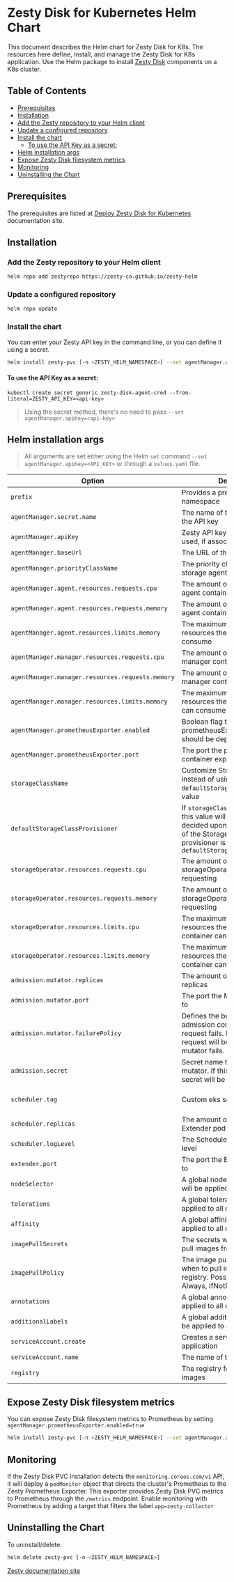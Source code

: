# Zesty Disk for Kubernetes Helm Chart
This document describes the Helm chart for Zesty Disk for K8s.
The resources here define, install, and manage the Zesty Disk for K8s application.
Use the Helm package to install [Zesty Disk](https://zesty.co/products/zesty-disk/) components on a K8s cluster.


## Table of Contents
- [Prerequisites](#prerequisites)
- [Installation](#installation)
- [Add the Zesty repository to your Helm client](#add-the-zesty-repository-to-your-helm-client)
- [Update a configured repository](#update-a-configured-repository)
- [Install the chart](#install-the-chart)
    - [To use the API Key as a secret:](#to-use-the-api-key-as-a-secret)
- [Helm installation args](#helm-installation-args)
- [Expose Zesty Disk filesystem metrics](#expose-zesty-disk-filesystem-metrics)
- [Monitoring](#monitoring)
- [Uninstalling the Chart](#uninstalling-the-chart)


## Prerequisites
The prerequisites are listed at [Deploy Zesty Disk for Kubernetes](https://docs.zesty.co/docs/deploy-zesty-disk-for-k8s) documentation site.

## Installation

### Add the Zesty repository to your Helm client
```bash
helm repo add zestyrepo https://zesty-co.github.io/zesty-helm
```

### Update a configured repository
```bash
helm repo update
```

### Install the chart
You can enter your Zesty API key in the command line, or you can define it using a secret.
```bash
helm install zesty-pvc [-n <ZESTY_HELM_NAMESPACE>] --set agentManager.apiKey=<API_KEY> zestyrepo/zesty
```

#### To use the API Key as a secret:
```shell
kubectl create secret generic zesty-disk-agent-cred --from-literal=ZESTY_API_KEY=<api-key>
```
> Using the secret method, there's no need to pass `--set agentManager.apiKey=<api-key>`

## Helm installation args
> All arguments are set either using the Helm `set` command `--set agentManager.apiKey=<API_KEY>` or through a `values.yaml` file.

| Option                                          | Description                                                                                                                                                                                 | Default                                   |
|-------------------------------------------------|---------------------------------------------------------------------------------------------------------------------------------------------------------------------------------------------|-------------------------------------------|
| `prefix`                                        | Provides a prefix to the resource namespace                                                                                                                                                 | `zesty-storage`                           |
| `agentManager.secret.name`                      | The name of the secret contains the API key                                                                                                                                                 | `zesty-disk-agent-cred`                   |
| `agentManager.apiKey`                           | Zesty API key (the secret won't be used, if associated with a value)                                                                                                                        | ---                                       |
| `agentManager.baseUrl`                          | The URL of the Zesty backend                                                                                                                                                                | ---                                       |
| `agentManager.priorityClassName`                | The priority class for Zesty storage agent pods                                                                                                                                             | `system-node-critical`                    |
| `agentManager.agent.resources.requests.cpu`     | The amount of CPU resources the agent container is requesting                                                                                                                               | `100m`                                    |
| `agentManager.agent.resources.requests.memory`  | The amount of RAM resources the agent container is requesting                                                                                                                               | `128Mi`                                   |
| `agentManager.agent.resources.limits.memory`    | The maximum amount of RAM resources the agent container can consume                                                                                                                         | `256Mi`                                   |
| `agentManager.manager.resources.requests.cpu`   | The amount of CPU resources the manager container is requesting                                                                                                                             | `100m`                                    |
| `agentManager.manager.resources.requests.memory`| The amount of RAM resources the manager container is requesting                                                                                                                             | `128Mi`                                   |
| `agentManager.manager.resources.limits.memory`  | The maximum amount of RAM resources the manager container can consume                                                                                                                       | `256Mi`                                   |
| `agentManager.prometheusExporter.enabled`       | Boolean flag to define if prometheusExporter container should be deployed                                                                                                                   | `false`                                   |
| `agentManager.prometheusExporter.port`          | The port the prometheusExporter container exposes                                                                                                                                           | `9100`                                    |
| `storageClassName`                              | Customize StorageClass name instead of using `defaultStorageClassProvisioner`'s value                                                                                                       | ---                                       |
| `defaultStorageClassProvisioner`                | If `storageClassName` is not defined, this value will be used and be decided upon the first occurrence of the StorageClass whose provisioner is equal to `defaultStorageClassProvisioner`   | `ebs.csi.aws.com`                         |
| `storageOperator.resources.requests.cpu`        | The amount of CPU resources the storageOperator container is requesting                                                                                                                     | `500m`                                    |
| `storageOperator.resources.requests.memory`     | The amount of RAM resources the storageOperator container is requesting                                                                                                                     | `128Mi`                                   |
| `storageOperator.resources.limits.cpu`          | The maximum amount of CPU resources the storageOperator container can consume                                                                                                               | `500m`                                    |
| `storageOperator.resources.limits.memory`       | The maximum amount of RAM resources the storageOperator container can consume                                                                                                               | `256Mi`                                   |
| `admission.mutator.replicas`                    | The amount of Mutator pod replicas                                                                                                                                                          | `2`                                       |
| `admission.mutator.port`                        | The port the Mutator is listening to                                                                                                                                                        | `8443`                                    |
| `admission.mutator.failurePolicy`               | Defines the behavior of the admission controller when a request fails. If set to `Ignore`, the request will be allowed even if the mutator fails.                                           | `Ignore`                                  |
| `admission.secret`                              | Secret name to be used by the mutator. If this is blank, a new secret will be created                                                                                                       | ---                                       |
| `scheduler.tag`                                 | Custom eks scheduler tag                                                                                                                                                                    | The current version of eks (eg: `1.30.7`) |
| `scheduler.replicas`                            | The amount of Scheduler & Extender pod replicas                                                                                                                                             | `2`                                       |
| `scheduler.logLevel`                            | The Scheduler & Extender pod log level                                                                                                                                                      | `1`                                       |
| `extender.port`                                 | The port the Extender is listening to                                                                                                                                                       | `8888`                                    |
| `nodeSelector`                                  | A global node selector rules that will be applied to all components                                                                                                                         | ---                                       |
| `tolerations`                                   | A global tolerations that will be applied to all components                                                                                                                                 | ---                                       |
| `affinity`                                      | A global affinity rules that will be applied to all components                                                                                                                              | ---                                       |
| `imagePullSecrets`                              | The secrets with credentials to pull images from the registry                                                                                                                               | ---                                       |
| `imagePullPolicy`                               | The image pull policy determines when to pull images from the registry. Possible values are Always, IfNotPresent, and Never.                                                                | `Always`                                  |
| `annotations`                                   | A global annotations that will be applied to all components                                                                                                                                 | ---                                       |
| `additionalLabels`                              | A global additional labels that will be applied to all components                                                                                                                           | ---                                       |
| `serviceAccount.create`                         | Creates a service account for the application                                                                                                                                               | `true`                                    |
| `serviceAccount.name`                           | The name of the service account                                                                                                                                                             | `zesty-disk`                              |
| `registry`                                      | The registry for the container images                                                                                                                                                       | ---                                       |

## Expose Zesty Disk filesystem metrics
You can expose Zesty Disk filesystem metrics to Prometheus by setting `agentManager.prometheusExporter.enabled=true`
```bash
helm install zesty-pvc [-n <ZESTY_HELM_NAMESPACE>] --set agentManager.apiKey=<API_KEY> --set agentManager.prometheusExporter.enabled=true zestyrepo/zesty
```

## Monitoring
If the Zesty Disk PVC installation detects the `monitoring.coreos.com/v1` API, it will deploy a `podMonitor` object that directs the cluster's Prometheus to the Zesty Prometheus Exporter. This exporter provides Zesty Disk PVC metrics to Prometheus through the `/metrics` endpoint.
Enable monitoring with Prometheus by adding a target that filters the label `app=zesty-collector`

## Uninstalling the Chart
To uninstall/delete:
```bash
helm delete zesty-pvc [-n <ZESTY_HELM_NAMESPACE>]
```

[Zesty documentation site](https://docs.zesty.co/docs/zesty-disk-for-kubernetes)